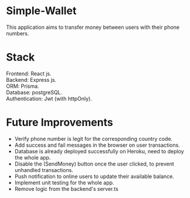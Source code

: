 # Simple-Wallet

This application aims to transfer money between users with their phone numbers.

# Stack

Frontend: React js.  
Backend: Express js.  
ORM: Prisma.  
Database: postgreSQL.   
Authentication: Jwt (with httpOnly).

# Future Improvements
- Verify phone number is legit for the corresponding country code.
- Add success and fail messages in the browser on user transactions.
- Database is already deployed successfully on Heroku, need to deploy the whole app.
- Disable the (SendMoney) button once the user clicked, to prevent unhandled transactions.
- Push notification to online users to update their available balance.
- Implement unit testing for the whole app.
- Remove logic from the backend's server.ts
